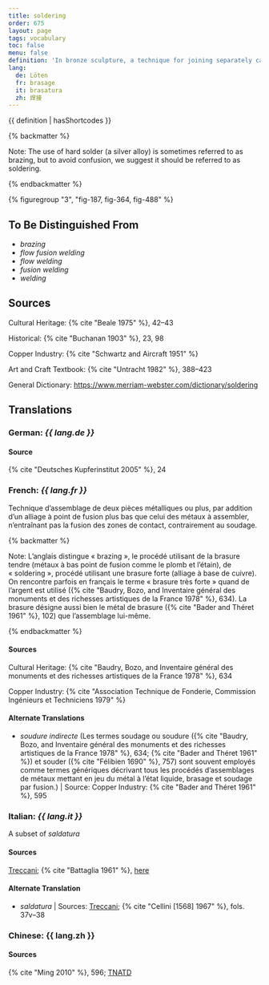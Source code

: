 ```yaml
---
title: soldering
order: 675
layout: page
tags: vocabulary
toc: false
menu: false
definition: 'In bronze sculpture, a technique for joining separately cast parts, {% def "inlays" %}, {% def "overlays" %}, or repairs, or for filling {% def "casting defects" %}, by adding a metal with a lower melting temperature than that of the primary cast. As a rule of thumb, solder is white (alloys of silver, tin, lead, etc.), whereas {% def "brazing" %} is yellow (copper alloys). Two types of solder include soft solder (low-melting-temperature alloys such as a combination of lead, tin, and/or bismuth) and hard solder (higher-melting-temperature silver alloys).'
lang:
  de: Löten
  fr: brasage
  it: brasatura
  zh: 焊接
---
```


{{ definition | hasShortcodes }}

{% backmatter %}

Note: The use of hard solder (a silver alloy) is sometimes referred to as brazing, but to avoid confusion, we suggest it should be referred to as soldering.

{% endbackmatter %}

{% figuregroup "3", "fig-187, fig-364, fig-488" %}

## To Be Distinguished From

- *brazing*
- *flow fusion welding*
- *flow welding*
- *fusion welding*
- *welding*

## Sources

Cultural Heritage: {% cite "Beale 1975" %}, 42–43

Historical: {% cite "Buchanan 1903" %}, 23, 98

Copper Industry: {% cite "Schwartz and Aircraft 1951" %}

Art and Craft Textbook: {% cite "Untracht 1982" %}, 388–423

General Dictionary: <https://www.merriam-webster.com/dictionary/soldering>

## Translations

<div class="accordion">

### **German**: *{{ lang.de }}*

#### Source

{% cite "Deutsches Kupferinstitut 2005" %}, 24

### **French**: *{{ lang.fr }}*

Technique d’assemblage de deux pièces métalliques ou plus, par addition d’un alliage à point de fusion plus bas que celui des métaux à assembler, n’entraînant pas la fusion des zones de contact, contrairement au soudage.

{% backmatter %}

Note: L’anglais distingue « brazing », le procédé utilisant de la brasure tendre (métaux à bas point de fusion comme le plomb et l’étain), de « soldering », procédé utilisant une brasure forte (alliage à base de cuivre). On rencontre parfois en français le terme « brasure très forte » quand de l’argent est utilisé ({% cite "Baudry, Bozo, and Inventaire général des monuments et des richesses artistiques de la France 1978" %}, 634). La brasure désigne aussi bien le métal de brasure ({% cite "Bader and Théret 1961" %}, 102) que l’assemblage lui-même.

{% endbackmatter %}

#### Sources

Cultural Heritage: {% cite "Baudry, Bozo, and Inventaire général des monuments et des richesses artistiques de la France 1978" %}, 634

Copper Industry: {% cite "Association Technique de Fonderie, Commission Ingénieurs et Techniciens 1979" %}

#### Alternate Translations

- *soudure indirecte* (Les termes soudage ou soudure ({% cite "Baudry, Bozo, and Inventaire général des monuments et des richesses artistiques de la France 1978" %}, 634; {% cite "Bader and Théret 1961" %}) et souder ({% cite "Félibien 1690" %}, 757) sont souvent employés comme termes génériques décrivant tous les procédés d’assemblages de métaux mettant en jeu du métal à l’état liquide, brasage et soudage par fusion.) | Source: Copper Industry: {% cite "Bader and Théret 1961" %}, 595

### **Italian**: *{{ lang.it }}*

A subset of *saldatura*

#### Sources

[Treccani](https://www.treccani.it/vocabolario/ricerca/brasatura/); {% cite "Battaglia 1961" %}, [here](http://www.gdli.it/pdf_viewer/Scripts/pdf.js/web/viewer.asp?file=/PDF/GDLI02/GDLI_02_ocr_364.pdf&parola=brasatura)

#### Alternate Translation

- *saldatura* | Sources: [Treccani](https://www.treccani.it/enciclopedia/saldatura/); {% cite "Cellini [1568] 1967" %}, fols. 37v–38

### **Chinese**: {{ lang.zh }}

#### Sources

{% cite "Ming 2010" %}, 596; [TNATD](https://terms.naer.edu.tw/detail/993229/?index=4)

</div>

